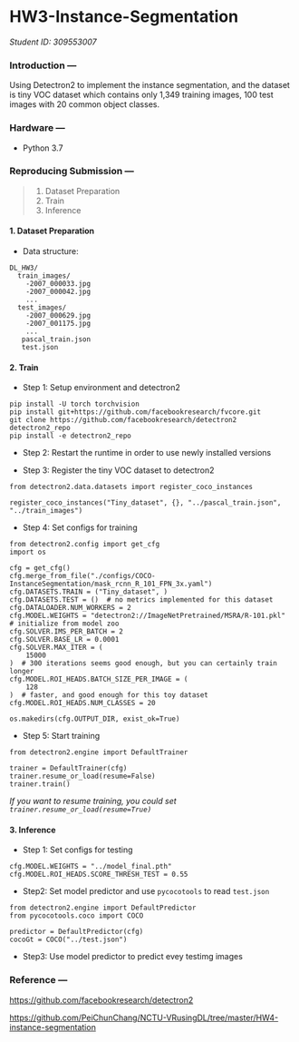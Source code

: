 # HW3-Instance-Segmentation

*Student ID: 309553007*

### **Introduction —**

Using Detectron2 to implement the instance segmentation, and the dataset is tiny VOC dataset which contains only 1,349 training images, 100 test images with 20 common object classes.

### **Hardware —**
* Python 3.7

### **Reproducing Submission —**
> 1. Dataset Preparation
> 2. Train
> 3. Inference

#### 1. Dataset Preparation
* Data structure:

```
DL_HW3/
  train_images/
    -2007_000033.jpg
    -2007_000042.jpg
    ...
  test_images/
    -2007_000629.jpg
    -2007_001175.jpg
    ...
   pascal_train.json
   test.json
```

#### 2. Train
* Step 1: 
Setup environment and detectron2
```
pip install -U torch torchvision
pip install git+https://github.com/facebookresearch/fvcore.git
git clone https://github.com/facebookresearch/detectron2 detectron2_repo
pip install -e detectron2_repo
```

* Step 2: Restart the runtime in order to use newly installed versions

* Step 3: Register the tiny VOC dataset to detectron2
```
from detectron2.data.datasets import register_coco_instances

register_coco_instances("Tiny_dataset", {}, "../pascal_train.json", "../train_images")
```

* Step 4: Set configs for training
```
from detectron2.config import get_cfg
import os

cfg = get_cfg()
cfg.merge_from_file("./configs/COCO-InstanceSegmentation/mask_rcnn_R_101_FPN_3x.yaml")
cfg.DATASETS.TRAIN = ("Tiny_dataset", )
cfg.DATASETS.TEST = ()  # no metrics implemented for this dataset
cfg.DATALOADER.NUM_WORKERS = 2
cfg.MODEL.WEIGHTS = "detectron2://ImageNetPretrained/MSRA/R-101.pkl"  # initialize from model zoo
cfg.SOLVER.IMS_PER_BATCH = 2
cfg.SOLVER.BASE_LR = 0.0001
cfg.SOLVER.MAX_ITER = (
    15000
)  # 300 iterations seems good enough, but you can certainly train longer
cfg.MODEL.ROI_HEADS.BATCH_SIZE_PER_IMAGE = (
    128
)  # faster, and good enough for this toy dataset
cfg.MODEL.ROI_HEADS.NUM_CLASSES = 20  

os.makedirs(cfg.OUTPUT_DIR, exist_ok=True)
```

* Step 5: Start training
```
from detectron2.engine import DefaultTrainer

trainer = DefaultTrainer(cfg)
trainer.resume_or_load(resume=False)
trainer.train()
```

*If you want to resume training, you could set ```trainer.resume_or_load(resume=True)```*


#### 3. Inference
* Step 1: Set configs for testing
```
cfg.MODEL.WEIGHTS = "../model_final.pth"
cfg.MODEL.ROI_HEADS.SCORE_THRESH_TEST = 0.55    
```

* Step2: Set model predictor and use ```pycocotools``` to read  ```test.json```
```
from detectron2.engine import DefaultPredictor
from pycocotools.coco import COCO

predictor = DefaultPredictor(cfg)
cocoGt = COCO("../test.json")
```

* Step3: Use model predictor to predict evey testimg images

### **Reference —**
https://github.com/facebookresearch/detectron2

https://github.com/PeiChunChang/NCTU-VRusingDL/tree/master/HW4-instance-segmentation
